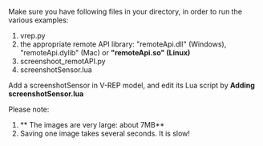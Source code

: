 Make sure you have following files in your directory, in order to run the various examples:

1. vrep.py
2. the appropriate remote API library: "remoteApi.dll" (Windows), "remoteApi.dylib" (Mac) or **"remoteApi.so" (Linux)**
3. screenshoot_remotAPI.py
4. screenshotSensor.lua

Add a screenshotSensor in V-REP model, and edit its Lua script by **Adding screenshotSensor.lua**

Please note:
1. ** The images are very large: about 7MB**
2. Saving one image takes several seconds. It is slow!
